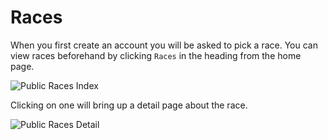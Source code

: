 # Races

When you first create an account you will be asked to pick a race. You can view races beforehand by clicking `Races` in the heading from the home page.

![Public Races Index](/images/game-races-index.png)

Clicking on one will bring up a detail page about the race.

![Public Races Detail](/images/game-races-show.png)
